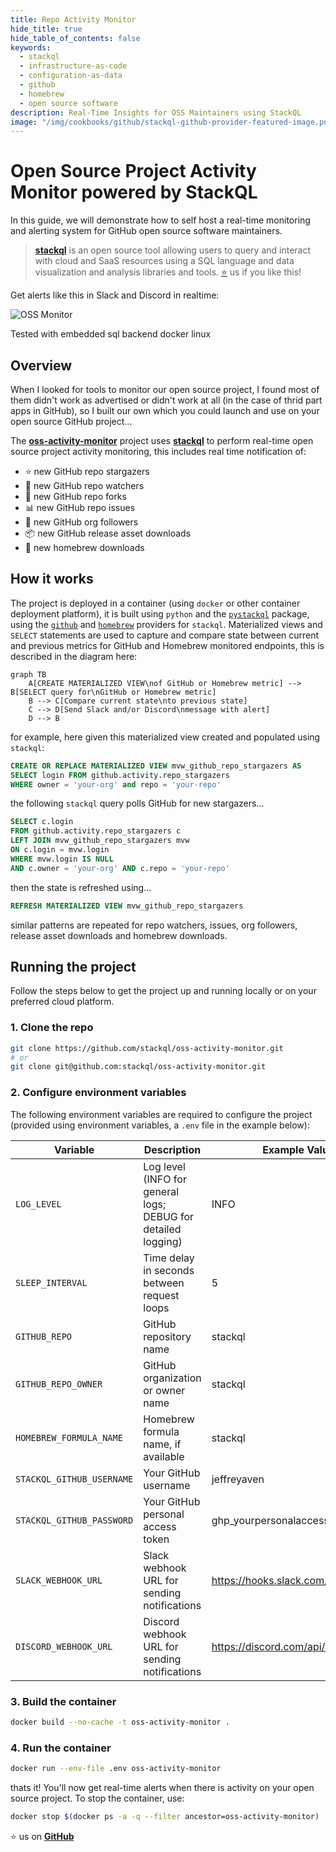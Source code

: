 ```yaml
---
title: Repo Activity Monitor
hide_title: true
hide_table_of_contents: false
keywords:
  - stackql
  - infrastructure-as-code
  - configuration-as-data
  - github
  - homebrew
  - open source software
description: Real-Time Insights for OSS Maintainers using StackQL
image: "/img/cookbooks/github/stackql-github-provider-featured-image.png"
---
```


# Open Source Project Activity Monitor powered by StackQL

In this guide, we will demonstrate how to self host a real-time monitoring and alerting system for GitHub open source software maintainers.  

> [__stackql__](https://github.com/stackql/stackql) is an open source tool allowing users to query and interact with cloud and SaaS resources using a SQL language and data visualization and analysis libraries and tools. [⭐](https://github.com/stackql/stackql) us if you like this!

Get alerts like this in Slack and Discord in realtime:

![OSS Monitor](/img/cookbooks/github/oss-activity-monitor.png)

Tested with <span class="cookbook_tested_on">embedded sql backend</span> <span class="cookbook_tested_on">docker</span> <span class="cookbook_tested_on">linux</span> 

## Overview

When I looked for tools to monitor our open source project, I found most of them didn't work as advertised or didn't work at all (in the case of thrid part apps in GitHub), so I built our own which you could launch and use on your open source GitHub project...  

The [__oss-activity-monitor__](https://github.com/stackql/oss-activity-monitor) project uses [__stackql__](https://github.com/stackql/stackql) to perform real-time open source project activity monitoring, this includes real time notification of:

- ⭐ new GitHub repo stargazers
- 👀 new GitHub repo watchers
- 🍴 new GitHub repo forks
- 📊 new GitHub repo issues
- 🙋 new GitHub org followers
- 📦 new GitHub release asset downloads
- 🍺 new homebrew downloads

## How it works

The project is deployed in a container (using `docker` or other container deployment platform), it is built using `python` and the [`pystackql`](https://pystackql.readthedocs.io/en/latest/intro.html) package, using the [`github`](https://github.stackql.io/providers/github/) and [`homebrew`](https://homebrew.stackql.io/providers/homebrew) providers for `stackql`.  Materialized views and `SELECT` statements are used to capture and compare state between current and previous metrics for GitHub and Homebrew monitored endpoints, this is described in the diagram here:  

```mermaid
graph TB
    A[CREATE MATERIALIZED VIEW\nof GitHub or Homebrew metric] --> B[SELECT query for\nGitHub or Homebrew metric]
    B --> C[Compare current state\nto previous state]
    C --> D[Send Slack and/or Discord\nmessage with alert]
    D --> B
```
for example, here given this materialized view created and populated using `stackql`:  

```sql
CREATE OR REPLACE MATERIALIZED VIEW mvw_github_repo_stargazers AS 
SELECT login FROM github.activity.repo_stargazers
WHERE owner = 'your-org' and repo = 'your-repo'
```

the following `stackql` query polls GitHub for new stargazers...

```sql
SELECT c.login
FROM github.activity.repo_stargazers c
LEFT JOIN mvw_github_repo_stargazers mvw
ON c.login = mvw.login
WHERE mvw.login IS NULL
AND c.owner = 'your-org' AND c.repo = 'your-repo'
```

then the state is refreshed using...

```sql
REFRESH MATERIALIZED VIEW mvw_github_repo_stargazers
```

similar patterns are repeated for repo watchers, issues, org followers, release asset downloads and homebrew downloads.

## Running the project

Follow the steps below to get the project up and running locally or on your preferred cloud platform.  

### 1. Clone the repo

```bash
git clone https://github.com/stackql/oss-activity-monitor.git
# or 
git clone git@github.com:stackql/oss-activity-monitor.git
```

### 2. Configure environment variables

The following environment variables are required to configure the project (provided using environment variables, a `.env` file in the example below):  

| Variable                   | Description                                                                       | Example Value                                    |
|----------------------------|-----------------------------------------------------------------------------------|--------------------------------------------------|
| `LOG_LEVEL`                | Log level (INFO for general logs; DEBUG for detailed logging)                     | INFO                                             |
| `SLEEP_INTERVAL`           | Time delay in seconds between request loops                                       | 5                                                |
| `GITHUB_REPO`              | GitHub repository name                                                            | stackql                                          |
| `GITHUB_REPO_OWNER`        | GitHub organization or owner name                                                 | stackql                                          |
| `HOMEBREW_FORMULA_NAME`    | Homebrew formula name, if available                                               | stackql                                          |
| `STACKQL_GITHUB_USERNAME`  | Your GitHub username                                                              | jeffreyaven                                      |
| `STACKQL_GITHUB_PASSWORD`  | Your GitHub personal access token                                                 | ghp_yourpersonalaccesstoken                      |
| `SLACK_WEBHOOK_URL`        | Slack webhook URL for sending notifications                                       | https://hooks.slack.com/services/...             |
| `DISCORD_WEBHOOK_URL`      | Discord webhook URL for sending notifications                                     | https://discord.com/api/webhooks/...             |

### 3. Build the container

```bash
docker build --no-cache -t oss-activity-monitor .
```

### 4. Run the container

```bash
docker run --env-file .env oss-activity-monitor
```

thats it!  You'll now get real-time alerts when there is activity on your open source project.  To stop the container, use:  

```bash
docker stop $(docker ps -a -q --filter ancestor=oss-activity-monitor)
```

⭐ us on [__GitHub__](https://github.com/stackql/stackql)